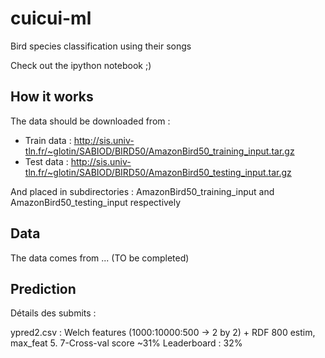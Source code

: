 # cuicui-ml
Bird species classification using their songs

Check out the ipython notebook ;)

## How it works

The data should be downloaded from : 

 - Train data : http://sis.univ-tln.fr/~glotin/SABIOD/BIRD50/AmazonBird50_training_input.tar.gz
 - Test data : http://sis.univ-tln.fr/~glotin/SABIOD/BIRD50/AmazonBird50_testing_input.tar.gz

And placed in subdirectories : AmazonBird50_training_input and AmazonBird50_testing_input respectively

## Data

The data comes from ... (TO be completed)

## Prediction 

Détails des submits :

ypred2.csv : Welch features (1000:10000:500 -> 2 by 2) + RDF 800 estim, max_feat 5.
7-Cross-val score ~31%
Leaderboard : 32%

